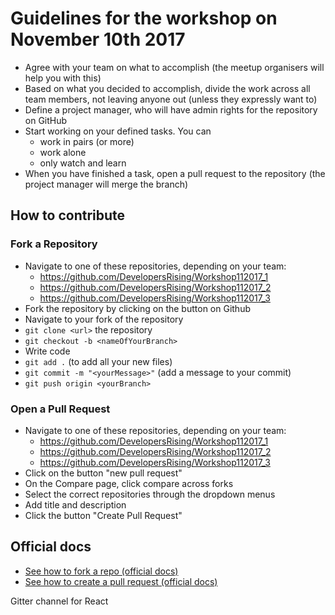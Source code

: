 # Guidelines for the workshop on November 10th 2017

- Agree with your team on what to accomplish (the meetup organisers will help you with this)
- Based on what you decided to accomplish, divide the work across all team members, not leaving anyone out (unless they expressly want to)
- Define a project manager, who will have admin rights for the repository on GitHub
- Start working on your defined tasks. You can
  - work in pairs (or more)
  - work alone
  - only watch and learn
- When you have finished a task, open a pull request to the repository (the project manager will merge the branch)

## How to contribute

### Fork a Repository

- Navigate to one of these repositories, depending on your team:
  - https://github.com/DevelopersRising/Workshop112017_1
  - https://github.com/DevelopersRising/Workshop112017_2
  - https://github.com/DevelopersRising/Workshop112017_3
- Fork the repository by clicking on the button on Github
- Navigate to your fork of the repository
- `git clone <url>` the repository
- `git checkout -b <nameOfYourBranch>`
- Write code
- `git add .` (to add all your new files)
- `git commit -m "<yourMessage>"` (add a message to your commit)
- `git push origin <yourBranch>`

### Open a Pull Request

- Navigate to one of these repositories, depending on your team:
  - https://github.com/DevelopersRising/Workshop112017_1
  - https://github.com/DevelopersRising/Workshop112017_2
  - https://github.com/DevelopersRising/Workshop112017_3
- Click on the button "new pull request"
- On the Compare page, click compare across forks
- Select the correct repositories through the dropdown menus
- Add title and description
- Click the button "Create Pull Request"

## Official docs

- [See how to fork a repo (official docs) ](https://help.github.com/articles/fork-a-repo/)
- [See how to create a pull request (official docs) ](https://help.github.com/articles/creating-a-pull-request-from-a-fork/)




Gitter channel for React
